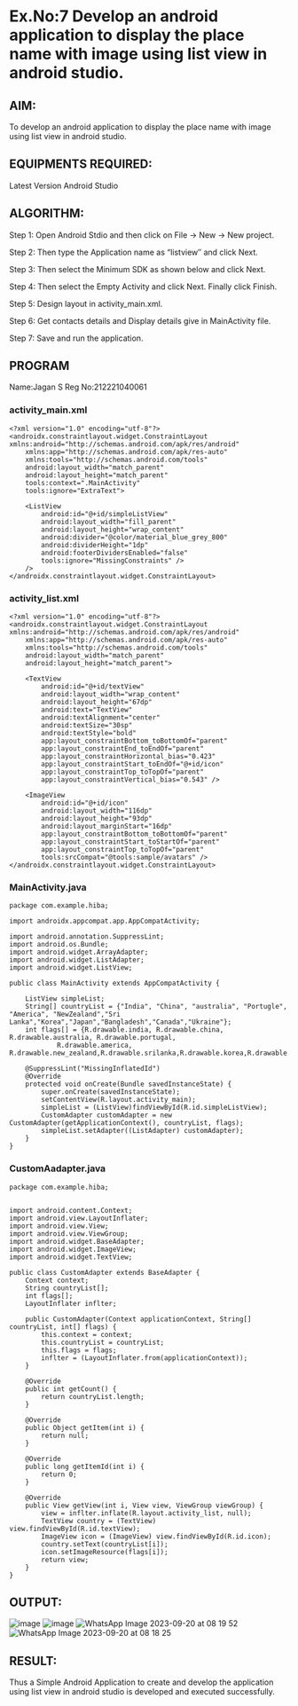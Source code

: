# Ex.No:7 Develop an android application to display the place name with image using list view in android studio.
## AIM:
To develop an android application to display the place name with image using list view in android studio.
## EQUIPMENTS REQUIRED:
Latest Version Android Studio
## ALGORITHM:
Step 1: Open Android Stdio and then click on File -> New -> New project.

Step 2: Then type the Application name as “listview″ and click Next.

Step 3: Then select the Minimum SDK as shown below and click Next.

Step 4: Then select the Empty Activity and click Next. Finally click Finish.

Step 5: Design layout in activity_main.xml.

Step 6: Get contacts details and Display details give in MainActivity file.

Step 7: Save and run the application.
## PROGRAM
Name:Jagan S
Reg No:212221040061
### activity_main.xml
```
<?xml version="1.0" encoding="utf-8"?>
<androidx.constraintlayout.widget.ConstraintLayout xmlns:android="http://schemas.android.com/apk/res/android"
    xmlns:app="http://schemas.android.com/apk/res-auto"
    xmlns:tools="http://schemas.android.com/tools"
    android:layout_width="match_parent"
    android:layout_height="match_parent"
    tools:context=".MainActivity"
    tools:ignore="ExtraText">

    <ListView
        android:id="@+id/simpleListView"
        android:layout_width="fill_parent"
        android:layout_height="wrap_content"
        android:divider="@color/material_blue_grey_800"
        android:dividerHeight="1dp"
        android:footerDividersEnabled="false"
        tools:ignore="MissingConstraints" />
    />
</androidx.constraintlayout.widget.ConstraintLayout>
```
### activity_list.xml
```
<?xml version="1.0" encoding="utf-8"?>
<androidx.constraintlayout.widget.ConstraintLayout xmlns:android="http://schemas.android.com/apk/res/android"
    xmlns:app="http://schemas.android.com/apk/res-auto"
    xmlns:tools="http://schemas.android.com/tools"
    android:layout_width="match_parent"
    android:layout_height="match_parent">

    <TextView
        android:id="@+id/textView"
        android:layout_width="wrap_content"
        android:layout_height="67dp"
        android:text="TextView"
        android:textAlignment="center"
        android:textSize="30sp"
        android:textStyle="bold"
        app:layout_constraintBottom_toBottomOf="parent"
        app:layout_constraintEnd_toEndOf="parent"
        app:layout_constraintHorizontal_bias="0.423"
        app:layout_constraintStart_toEndOf="@+id/icon"
        app:layout_constraintTop_toTopOf="parent"
        app:layout_constraintVertical_bias="0.543" />

    <ImageView
        android:id="@+id/icon"
        android:layout_width="116dp"
        android:layout_height="93dp"
        android:layout_marginStart="16dp"
        app:layout_constraintBottom_toBottomOf="parent"
        app:layout_constraintStart_toStartOf="parent"
        app:layout_constraintTop_toTopOf="parent"
        tools:srcCompat="@tools:sample/avatars" />
</androidx.constraintlayout.widget.ConstraintLayout>

```
### MainActivity.java
```
package com.example.hiba;

import androidx.appcompat.app.AppCompatActivity;

import android.annotation.SuppressLint;
import android.os.Bundle;
import android.widget.ArrayAdapter;
import android.widget.ListAdapter;
import android.widget.ListView;

public class MainActivity extends AppCompatActivity {

    ListView simpleList;
    String[] countryList = {"India", "China", "australia", "Portugle", "America", "NewZealand","Sri Lanka","Korea","Japan","Bangladesh","Canada","Ukraine"};
    int flags[] = {R.drawable.india, R.drawable.china, R.drawable.australia, R.drawable.portugal,
            R.drawable.america, R.drawable.new_zealand,R.drawable.srilanka,R.drawable.korea,R.drawable.japan,R.drawable.bangladesh,R.drawable.canada,R.drawable.ukraine};

    @SuppressLint("MissingInflatedId")
    @Override
    protected void onCreate(Bundle savedInstanceState) {
        super.onCreate(savedInstanceState);
        setContentView(R.layout.activity_main);
        simpleList = (ListView)findViewById(R.id.simpleListView);
        CustomAdapter customAdapter = new CustomAdapter(getApplicationContext(), countryList, flags);
        simpleList.setAdapter((ListAdapter) customAdapter);
    }
}
```
### CustomAadapter.java
```
package com.example.hiba;


import android.content.Context;
import android.view.LayoutInflater;
import android.view.View;
import android.view.ViewGroup;
import android.widget.BaseAdapter;
import android.widget.ImageView;
import android.widget.TextView;

public class CustomAdapter extends BaseAdapter {
    Context context;
    String countryList[];
    int flags[];
    LayoutInflater inflter;

    public CustomAdapter(Context applicationContext, String[] countryList, int[] flags) {
        this.context = context;
        this.countryList = countryList;
        this.flags = flags;
        inflter = (LayoutInflater.from(applicationContext));
    }

    @Override
    public int getCount() {
        return countryList.length;
    }

    @Override
    public Object getItem(int i) {
        return null;
    }

    @Override
    public long getItemId(int i) {
        return 0;
    }

    @Override
    public View getView(int i, View view, ViewGroup viewGroup) {
        view = inflter.inflate(R.layout.activity_list, null);
        TextView country = (TextView) view.findViewById(R.id.textView);
        ImageView icon = (ImageView) view.findViewById(R.id.icon);
        country.setText(countryList[i]);
        icon.setImageResource(flags[i]);
        return view;
    }
}

```
## OUTPUT:
![image](https://github.com/HibaRajarajeswari/List-View/assets/129970809/d9b5bb41-cb13-4750-8d50-5f60d50e3ed0)
![image](https://github.com/HibaRajarajeswari/List-View/assets/129970809/26011a48-2cc4-498f-9e3d-90b1f452c17c)
![WhatsApp Image 2023-09-20 at 08 19 52](https://github.com/HibaRajarajeswari/List-View/assets/129970809/e0829906-f4df-4462-ae0f-6efe39f2a170)
![WhatsApp Image 2023-09-20 at 08 18 25](https://github.com/HibaRajarajeswari/List-View/assets/129970809/f7376910-47c5-46a9-90e4-304ccd67e4f6)



## RESULT:
Thus a Simple Android Application to create and develop the application using list view in android studio is developed and executed successfully.
